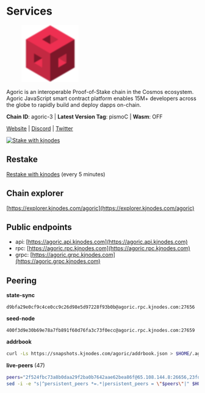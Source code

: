 # Services

<figure><img src="https://raw.githubusercontent.com/kj89/cosmos-images/main/logos/agoric.png" width="150" alt=""><figcaption></figcaption></figure>

Agoric is an interoperable Proof-of-Stake chain in the Cosmos ecosystem.  Agoric JavaScript smart contract platform enables 15M+ developers across the  globe to rapidly build and deploy dapps on-chain.

**Chain ID**: agoric-3 | **Latest Version Tag**: pismoC | **Wasm**: OFF

[Website](https://agoric.com) | [Discord](https://discord.com/invite/qDW8DRes4s) | [Twitter](https://twitter.com/agoric)

[![Stake with kjnodes](https://i.ibb.co/cr44Q8j/button-stake-with-kjnodes.png)](https://restake.app/agoric/agoricvaloper1ku5sm2twlsywdrp4wz3kfwgyrtqtp0lpr3nvk8)

## Restake

[Restake with kjnodes](https://restake.app/agoric/agoricvaloper1ku5sm2twlsywdrp4wz3kfwgyrtqtp0lpr3nvk8) (every 5 minutes)
## Chain explorer
[https://explorer.kjnodes.com/agoric](https://explorer.kjnodes.com/agoric)

## Public endpoints

* api: [https://agoric.api.kjnodes.com](https://agoric.api.kjnodes.com)
* rpc: [https://agoric.rpc.kjnodes.com](https://agoric.rpc.kjnodes.com)
* grpc: [https://agoric.grpc.kjnodes.com](https://agoric.grpc.kjnodes.com)

## Peering

**state-sync**

```text
d9bfa29e0cf9c4ce0cc9c26d98e5d97228f93b0b@agoric.rpc.kjnodes.com:27656
```

**seed-node**

```text
400f3d9e30b69e78a7fb891f60d76fa3c73f0ecc@agoric.rpc.kjnodes.com:27659
```

**addrbook**
```bash
curl -Ls https://snapshots.kjnodes.com/agoric/addrbook.json > $HOME/.agoric/config/addrbook.json
```

**live-peers** (47)
```bash
peers="2f524fbc73a8b0daa29f2ba0b7642aae62bea86f@65.108.144.8:26656,23fd78b96fc7f17b47fc4a0d442b0ec53faebd88@157.90.91.20:12656,4d0953252dd26b5ff96292bd2a836bd8a77f4eed@159.69.63.222:26656,bd6ffa80623f62e06d5f077eda6dd2e7333141a6@52.76.97.57:26656,875f8b359148f0d2a4bb501f8ae8a0cd4560bff3@161.97.153.219:26656,47c35c8137ad2098e0b2a79077fea93a530034d8@185.144.83.130:26656,d9bfa29e0cf9c4ce0cc9c26d98e5d97228f93b0b@65.109.88.38:27656,93edbbec5e945f5cf692c96bf8181afef9687869@138.201.63.38:26666,d77d30c7a86c9a6013883d075493eaee365c3d48@213.135.246.90:26656,4cfac01c912d33f74cb7b66e8b7005aaae47fc2a@146.190.59.8:26060,711f6f36a6ec3924b6d721de6adce604092e59f2@116.202.226.169:26656,996f421cdad30b917b7936cad3b8be59452a31f6@18.142.177.75:26656,f1966845bebd30816f18635a20b86e6781211616@95.111.253.200:26656,3efcb97f428b94ff8575b4b7662336c9dec813a9@95.214.55.227:27106,0837c0dac0bb15e79e64207bb0fa5a9a6fa42ad4@178.62.116.62:26656,63bd6649f80362ce513027d99ef32c826fdbd259@45.9.62.136:26656,9ed68bef54712b46713ac755ab7a6e7ad30694ef@192.99.44.79:14456,4eea1e0a22d8d2ade108fc5f8e07d6d6e711e909@65.108.10.138:26656,2031ba47e3af2183cc7bfb37bd0c345b9299b365@65.108.237.88:27001,a38a30c1dd31f63be2befd40b82964b215c3c288@165.22.251.28:26656,0464c8dded70d01f5ab50a8d6047a6b27ddf2ccd@84.244.95.232:26656,0f642db2770d4dd3e0d030b2f14f1365e40f3b38@185.146.148.101:26657,5a8f6cd6a5348868a08849dc4fb45b6445b094ed@143.198.100.136:26656,ca4c3b9d0cf78d934a3b972c328db2e4a9a66c42@64.32.40.114:26656,9e673680df593d841b0e09c49f87409654d84ae9@95.217.202.49:37656,f769805423416d3bec0d683b3796f98a984ed51d@65.108.15.174:26656,33f477dc83a00ebf2425e16aaac2db453575d391@34.116.203.98:26656,3f307f0ad680e24755f8b5c546d0c18ff2dbf90e@65.108.128.247:26656,c51a25f0ee9e8305e2c20ca116a4bc840c6fbbd5@65.108.234.23:14456,8c30ee29afc4b77cf98222edcc3fe823cf1e8306@195.201.106.244:26656,d56af8cb0716909f9b804e7dec8c1d34ae4eed16@65.108.142.81:26676,aede0d57cd77051cf1270675fa770c22e8074501@64.32.40.134:26656,8880e10d956bff921ef928794dcadcc22c7087b4@51.91.218.186:26656,023be2465f7292cb3284a50787d6edc5a75c62a2@95.214.52.166:26656,37933cb8069e22554e454294d529eddb0fdae145@52.56.185.212:26656,d03a9974f14ae380fdb7caf46ec71ce5278f0356@34.72.231.9:26656,80e8d307c7b1e7027645a0054ba3e08addfa83b2@88.99.217.85:26656,1312bbbd4ed1e58b9e4eb1d7788187a4607915e9@165.22.199.234:26060,8832d61e9b8856c0a80e240970a9200c69c101b7@88.99.161.228:21156,ebc272824924ea1a27ea3183dd0b9ba713494f83@195.3.220.135:27106,190ead3cfb1bd655241418f3ef9ba40bbf2deecd@157.90.130.44:26656,e70955351f601ea5be9a9bf41032949a777f31b3@207.244.255.229:10003,f8ff12a774770fea36beadb303ccffc86863c6ec@65.109.69.59:14456,f095bb53006ebddcbbf29c8df70dddcba6419e36@142.93.145.13:26656,bb257b3a0829910477a3845430b6b1f7eb2b4235@34.146.189.78:26656,0861af66b3f637db967120d690758ee08222794c@75.119.148.118:36656,ade4d8bc8cbe014af6ebdf3cb7b1e9ad36f412c0@135.181.5.219:14456"
sed -i -e "s|^persistent_peers *=.*|persistent_peers = \"$peers\"|" $HOME/.agoric/config/config.toml
```
